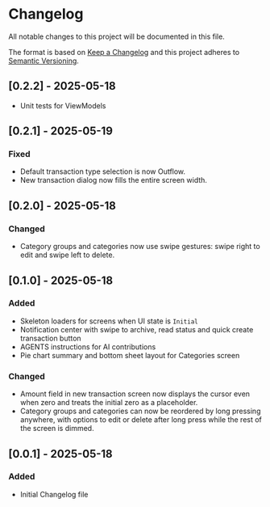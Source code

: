 # Changelog

All notable changes to this project will be documented in this file.

The format is based on [Keep a Changelog](https://keepachangelog.com/en/1.0.0/) and this project adheres to [Semantic Versioning](https://semver.org/spec/v2.0.0.html).

## [0.2.2] - 2025-05-18
- Unit tests for ViewModels

## [0.2.1] - 2025-05-19
### Fixed
- Default transaction type selection is now Outflow.
- New transaction dialog now fills the entire screen width.

## [0.2.0] - 2025-05-18
### Changed
- Category groups and categories now use swipe gestures: swipe right to edit and
  swipe left to delete.

## [0.1.0] - 2025-05-18
### Added
- Skeleton loaders for screens when UI state is `Initial`
- Notification center with swipe to archive, read status and quick create transaction button
- AGENTS instructions for AI contributions
- Pie chart summary and bottom sheet layout for Categories screen

### Changed
- Amount field in new transaction screen now displays the cursor even when zero
  and treats the initial zero as a placeholder.
- Category groups and categories can now be reordered by long pressing anywhere,
  with options to edit or delete after long press while the rest of the screen
  is dimmed.


## [0.0.1] - 2025-05-18
### Added
- Initial Changelog file
